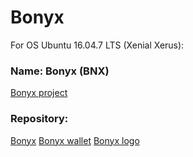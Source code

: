 # Bonyx

For OS Ubuntu 16.04.7 LTS (Xenial Xerus):

### Name: Bonyx (BNX)

[Bonyx project](https://github.com/bonyx-project/)

### Repository:

[Bonyx](https://github.com/bonyx-project/bonyx/)
[Bonyx wallet](https://github.com/bonyx-project/bonyx-wallet/)
[Bonyx logo](https://github.com/bonyx-project/bonyx-logo/)
